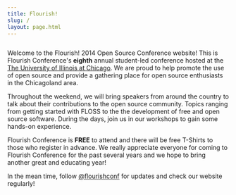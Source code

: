 ```yaml
---
title: Flourish!
slug: /
layout: page.html
---
```


<img id="slideshow" src="">

Welcome to the Flourish! 2014 Open Source Conference website! 
This is Flourish Conference's **eighth** annual student-led conference hosted 
at the [The University of Illinois at Chicago](http://uic.edu). We are proud to help promote 
the use of open source and provide a gathering place for open source enthusiasts 
in the Chicagoland area.

Throughout the weekend, we will bring speakers from around the country to talk about 
their contributions to the open source community. Topics ranging from getting started 
with FLOSS to the the development of free and open source software. During the days, 
join us in our workshops to gain some hands-on experience.

Flourish Conference is **FREE** to attend and there will be free T-Shirts to those who register 
in advance. We really appreciate everyone for coming to Flourish Conference for the past 
several years and we hope to bring another great and educating year!

In the mean time, follow [@flourishconf](http://twitter.com/flourishconf) for updates and check our website regularly!
